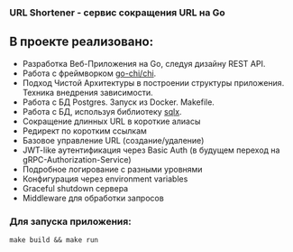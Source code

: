 ### URL Shortener - сервис сокращения URL на Go

## В проекте реализовано:
- Разработка Веб-Приложения на Go, следуя дизайну REST API.
- Работа с фреймворком <a href="https://github.com/go-chi/chi">go-chi/chi</a>.
- Подход Чистой Архитектуры в построении структуры приложения. Техника внедрения зависимости.
- Работа с БД Postgres. Запуск из Docker. Makefile.
- Работа с БД, используя библиотеку <a href="https://github.com/jmoiron/sqlx">sqlx</a>.
- Сокращение длинных URL в короткие алиасы
- Редирект по коротким ссылкам
- Базовое управление URL (создание/удаление)
- JWT-like аутентификация через Basic Auth (в будущем переход на gRPC-Authorization-Service)
- Подробное логирование с разными уровнями
- Конфигурация через environment variables
- Graceful shutdown сервера
- Middleware для обработки запросов

### Для запуска приложения:

```
make build && make run
```
